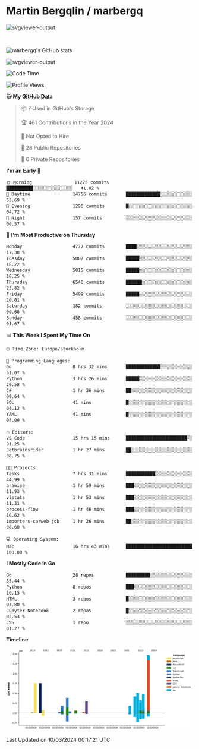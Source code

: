 # Martin Bergqlin / marbergq

![svgviewer-output](https://user-images.githubusercontent.com/2405410/206014777-22d41ecb-c24f-421d-b7d9-bba2cb5bb0de.svg)

<br>

<!--- [![Martin's Week](https://github-readme-stats.vercel.app/api/wakatime?username=marbergq&theme=dark)](https://github.com/anuraghazra/github-readme-stats) -->

![marbergq's GitHub stats](https://github-readme-stats.vercel.app/api?username=marbergq&count_private=true&show_icons=true)

![svgviewer-output](https://wakatime.com/badge/user/3f0a2069-6683-4e19-9a4a-7d21ea815067.svg)

<!--START_SECTION:waka-->
![Code Time](http://img.shields.io/badge/Code%20Time-3%2C810%20hrs%2034%20mins-blue)

![Profile Views](http://img.shields.io/badge/Profile%20Views-3-blue)

**🐱 My GitHub Data** 

> 📦 ? Used in GitHub's Storage 
 > 
> 🏆 461 Contributions in the Year 2024
 > 
> 🚫 Not Opted to Hire
 > 
> 📜 28 Public Repositories 
 > 
> 🔑 0 Private Repositories 
 > 
**I'm an Early 🐤** 

```text
🌞 Morning                11275 commits       ██████████░░░░░░░░░░░░░░░   41.02 % 
🌆 Daytime                14756 commits       █████████████░░░░░░░░░░░░   53.69 % 
🌃 Evening                1296 commits        █░░░░░░░░░░░░░░░░░░░░░░░░   04.72 % 
🌙 Night                  157 commits         ░░░░░░░░░░░░░░░░░░░░░░░░░   00.57 % 
```
📅 **I'm Most Productive on Thursday** 

```text
Monday                   4777 commits        ████░░░░░░░░░░░░░░░░░░░░░   17.38 % 
Tuesday                  5007 commits        █████░░░░░░░░░░░░░░░░░░░░   18.22 % 
Wednesday                5015 commits        █████░░░░░░░░░░░░░░░░░░░░   18.25 % 
Thursday                 6546 commits        ██████░░░░░░░░░░░░░░░░░░░   23.82 % 
Friday                   5499 commits        █████░░░░░░░░░░░░░░░░░░░░   20.01 % 
Saturday                 182 commits         ░░░░░░░░░░░░░░░░░░░░░░░░░   00.66 % 
Sunday                   458 commits         ░░░░░░░░░░░░░░░░░░░░░░░░░   01.67 % 
```


📊 **This Week I Spent My Time On** 

```text
🕑︎ Time Zone: Europe/Stockholm

💬 Programming Languages: 
Go                       8 hrs 32 mins       █████████████░░░░░░░░░░░░   51.07 % 
Python                   3 hrs 26 mins       █████░░░░░░░░░░░░░░░░░░░░   20.58 % 
C#                       1 hr 36 mins        ██░░░░░░░░░░░░░░░░░░░░░░░   09.64 % 
SQL                      41 mins             █░░░░░░░░░░░░░░░░░░░░░░░░   04.12 % 
YAML                     41 mins             █░░░░░░░░░░░░░░░░░░░░░░░░   04.09 % 

🔥 Editors: 
VS Code                  15 hrs 15 mins      ███████████████████████░░   91.25 % 
Jetbrainsrider           1 hr 27 mins        ██░░░░░░░░░░░░░░░░░░░░░░░   08.75 % 

🐱‍💻 Projects: 
Tasks                    7 hrs 31 mins       ███████████░░░░░░░░░░░░░░   44.99 % 
arawise                  1 hr 59 mins        ███░░░░░░░░░░░░░░░░░░░░░░   11.93 % 
vlstats                  1 hr 53 mins        ███░░░░░░░░░░░░░░░░░░░░░░   11.31 % 
process-flow             1 hr 46 mins        ███░░░░░░░░░░░░░░░░░░░░░░   10.62 % 
importers-carweb-job     1 hr 26 mins        ██░░░░░░░░░░░░░░░░░░░░░░░   08.60 % 

💻 Operating System: 
Mac                      16 hrs 43 mins      █████████████████████████   100.00 % 
```

**I Mostly Code in Go** 

```text
Go                       28 repos            █████████░░░░░░░░░░░░░░░░   35.44 % 
Python                   8 repos             ███░░░░░░░░░░░░░░░░░░░░░░   10.13 % 
HTML                     3 repos             █░░░░░░░░░░░░░░░░░░░░░░░░   03.80 % 
Jupyter Notebook         2 repos             █░░░░░░░░░░░░░░░░░░░░░░░░   02.53 % 
CSS                      1 repo              ░░░░░░░░░░░░░░░░░░░░░░░░░   01.27 % 
```



**Timeline**

![Lines of Code chart](https://raw.githubusercontent.com/marbergq/marbergq/main/assets/bar_graph.png)


 Last Updated on 10/03/2024 00:17:21 UTC
<!--END_SECTION:waka-->

